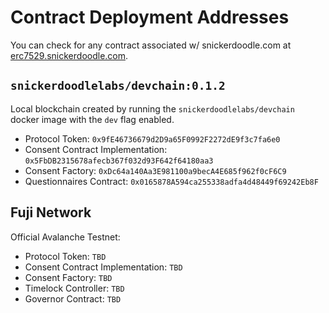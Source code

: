 # Contract Deployment Addresses

You can check for any contract associated w/ snickerdoodle.com at [erc7529.snickerdoodle.com](https://erc7529.snickerdoodle.com/).

## `snickerdoodlelabs/devchain:0.1.2`

Local blockchain created by running the `snickerdoodlelabs/devchain` docker image with the `dev` flag enabled.

- Protocol Token:  `0x9fE46736679d2D9a65F0992F2272dE9f3c7fa6e0`
- Consent Contract Implementation: `0x5FbDB2315678afecb367f032d93F642f64180aa3`
- Consent Factory: `0xDc64a140Aa3E981100a9becA4E685f962f0cF6C9`
- Questionnaires Contract: `0x0165878A594ca255338adfa4d48449f69242Eb8F`

## Fuji Network

Official Avalanche Testnet:

- Protocol Token: `TBD`
- Consent Contract Implementation: `TBD`
- Consent Factory: `TBD`
- Timelock Controller: `TBD`
- Governor Contract: `TBD`
